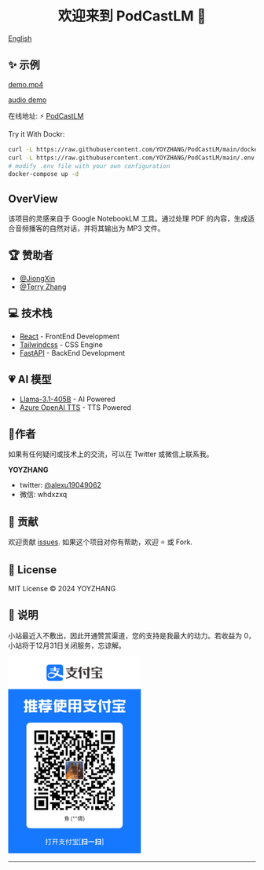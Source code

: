 <h1 align="center">欢迎来到 PodCastLM 👋</h1>

[English](/README_EN.md)

## ✨ 示例
[demo.mp4](https://github.com/user-attachments/assets/ed846901-069e-48c5-8576-01b017cd581a)

[audio demo](./example/demo.mp3)

在线地址: ⚡️ [PodCastLM](https://endearing-rabanadas-2ee528.netlify.app.)

Try it With Dockr:

```bash
curl -L https://raw.githubusercontent.com/YOYZHANG/PodCastLM/main/docker-compose.yml > docker-compose.yml
curl -L https://raw.githubusercontent.com/YOYZHANG/PodCastLM/main/.env.template > .env
# modify .env file with your own configuration
docker-compose up -d
```

## OverView
该项目的灵感来自于 Google NotebookLM 工具。通过处理 PDF 的内容，生成适合音频播客的自然对话，并将其输出为 MP3 文件。


## 🏆 赞助者

- [@JiongXin](https://github.com/tonyljx)
- [@Terry Zhang](https://github.com/tzhangchi)


## 💻 技术栈
- [React](https://react.dev/) - FrontEnd Development
- [Tailwindcss](https://tailwindcss.com/) - CSS Engine
- [FastAPI](https://fastapi.tiangolo.com/) - BackEnd Development

## 💗 AI 模型
- [Llama-3.1-405B](https://huggingface.co/meta-llama/Llama-3.1-405B) - AI Powered
- [Azure OpenAI TTS](https://azure.microsoft.com/en-us/products/ai-services/openai-service) - TTS Powered

## 👤作者

如果有任何疑问或技术上的交流，可以在 Twitter 或微信上联系我。

**YOYZHANG**

- twitter: [@alexu19049062](https://twitter.com/alexuzhang19049062)
- 微信: whdxzxq

## 🤝 贡献
欢迎贡献 [issues](https://github.com/YOYZHANG/ai-ppt/issues).
如果这个项目对你有帮助，欢迎 ⭐️ 或 Fork.


## 📝 License
MIT License © 2024 YOYZHANG

## 👀 说明
小站最近入不敷出，因此开通赞赏渠道，您的支持是我最大的动力。若收益为 0，小站将于12月31日关闭服务，忘谅解。

<img src="assets/money.png" style="width:270px; height:400px;"/>

---



